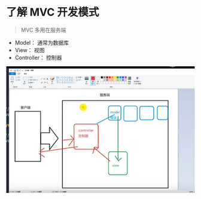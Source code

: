# 了解 MVC 开发模式

> MVC 多用在服务端 

- Model： 通常为数据库
- View： 视图
- Controller： 控制器

![](./imgs/Snipaste_2021-01-18_23-04-32.png)